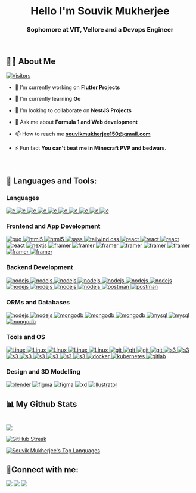 <h1 align="center">Hello I'm Souvik Mukherjee</h1>
<h3 align="center">Sophomore at VIT, Vellore and a Devops Engineer</h3>

<br>

## 🙋‍♂️ About Me  
[![Visitors](https://api.visitorbadge.io/api/visitors?path=github.com%2Fsouvik150&countColor=%23263759)](https://visitorbadge.io/status?path=github.com%2Fsouvik150)

- 🔭 I’m currently working on **Flutter Projects**

- 🌱 I’m currently learning **Go**

- 👯 I’m looking to collaborate on **NestJS Projects**

- 💬 Ask me about **Formula 1 and Web development**

- 📫 How to reach me **souvikmukherjee150@gmail.com**

- ⚡ Fun fact **You can't beat me in Minecraft PVP and bedwars.**
<br>

## 🚀 Languages and Tools:
<p align="left"> 

### Languages

<a href="https://www.cprogramming.com/" target="_blank" rel="noreferrer"> <img src="https://img.shields.io/badge/C%2B%2B-00599C?style=for-the-badge&logo=c%2B%2B&logoColor=white" alt="c"/> </a>
 <a href="https://www.cprogramming.com/" target="_blank" rel="noreferrer"> <img src="https://img.shields.io/badge/C-00599C?style=for-the-badge&logo=c&logoColor=white" alt="c"/> </a>
 <a href="https://www.cprogramming.com/" target="_blank" rel="noreferrer"> <img src="https://img.shields.io/badge/OpenJDK-ED8B00?style=for-the-badge&logo=openjdk&logoColor=white" alt="c"/> </a>
<a href="https://www.cprogramming.com/" target="_blank" rel="noreferrer"> <img src="https://img.shields.io/badge/JavaScript-323330?style=for-the-badge&logo=javascript&logoColor=F7DF1E" alt="c"/> </a>
<a href="https://www.cprogramming.com/" target="_blank" rel="noreferrer"> <img src="https://img.shields.io/badge/Python-FFD43B?style=for-the-badge&logo=python&logoColor=blue" alt="c"/> </a>
<a href="https://www.cprogramming.com/" target="_blank" rel="noreferrer"> <img src="https://img.shields.io/badge/R-276DC3?style=for-the-badge&logo=r&logoColor=white" alt="c"/> </a>
<a href="https://www.cprogramming.com/" target="_blank" rel="noreferrer"> <img src="https://img.shields.io/badge/Solidity-e6e6e6?style=for-the-badge&logo=solidity&logoColor=black" alt="c"/> </a>
<a href="https://www.cprogramming.com/" target="_blank" rel="noreferrer"> <img src="https://img.shields.io/badge/TypeScript-007ACC?style=for-the-badge&logo=typescript&logoColor=white" alt="c"/> </a>
<a href="https://www.cprogramming.com/" target="_blank" rel="noreferrer"> <img src="https://img.shields.io/badge/Go-00ADD8?style=for-the-badge&logo=go&logoColor=white" alt="c"/> </a>
<a href="https://www.cprogramming.com/" target="_blank" rel="noreferrer"> <img src="https://img.shields.io/badge/Dart-0175C2?style=for-the-badge&logo=dart&logoColor=white" alt="c"/> </a>

### Frontend and App Development

<a href="https://www.w3.org/html/" target="_blank" rel="noreferrer"> <img src="https://img.shields.io/badge/Pug-E3C29B?style=for-the-badge&logo=pug&logoColor=black" alt="pug"/> </a>
<a href="https://www.w3.org/html/" target="_blank" rel="noreferrer"> <img src="https://img.shields.io/badge/HTML5-E34F26?style=for-the-badge&logo=html5&logoColor=white" alt="html5"/> </a> 
<a href="https://www.w3.org/html/" target="_blank" rel="noreferrer"> <img src="https://img.shields.io/badge/CSS3-1572B6?style=for-the-badge&logo=css3&logoColor=white" alt="html5"/> </a>
<a href="https://sass-lang.com" target="_blank" rel="noreferrer"> <img src="https://img.shields.io/badge/Sass-CC6699?style=for-the-badge&logo=sass&logoColor=white" alt="sass"/> </a> 
<a href="https://tailwindcss.com/" target="_blank" rel="noreferrer"> <img src="https://img.shields.io/badge/Tailwind_CSS-38B2AC?style=for-the-badge&logo=tailwind-css&logoColor=white" alt="tailwind css"/> </a> 
<a href="https://reactjs.org/" target="_blank" rel="noreferrer"> <img src="https://img.shields.io/badge/React-20232A?style=for-the-badge&logo=react&logoColor=61DAFB" alt="react"/> </a>
 <a href="https://reactjs.org/" target="_blank" rel="noreferrer"> <img src="https://img.shields.io/badge/React_Router-CA4245?style=for-the-badge&logo=react-router&logoColor=white" alt="react"/> </a>
 <a href="https://reactjs.org/" target="_blank" rel="noreferrer"> <img src="https://img.shields.io/badge/Redux-593D88?style=for-the-badge&logo=redux&logoColor=white" alt="react"/> </a>
 <a href="https://reactjs.org/" target="_blank" rel="noreferrer"> <img src="https://img.shields.io/badge/React-20232A?style=for-the-badge&logo=react&logoColor=61DAFB" alt="react"/> </a>
<a href="https://nextjs.org/" target="_blank" rel="noreferrer"> <img src="https://img.shields.io/badge/next.js-000000?style=for-the-badge&logo=nextdotjs&logoColor=white" alt="nextjs"/> </a>
<a href="https://www.framer.com/" target="_blank" rel="noreferrer"> <img src="https://img.shields.io/badge/Framer-black?style=for-the-badge&logo=framer&logoColor=blue" alt="framer"/> </a>
<a href="https://www.framer.com/" target="_blank" rel="noreferrer"> <img src="https://img.shields.io/badge/Chart.js-FF6384?style=for-the-badge&logo=chartdotjs&logoColor=white" alt="framer"/> </a>
<a href="https://www.framer.com/" target="_blank" rel="noreferrer"> <img src="https://img.shields.io/badge/Bootstrap-563D7C?style=for-the-badge&logo=bootstrap&logoColor=white" alt="framer"/> </a>
<a href="https://www.framer.com/" target="_blank" rel="noreferrer"> <img src="https://img.shields.io/badge/Chakra--UI-319795?style=for-the-badge&logo=chakra-ui&logoColor=white" alt="framer"/> </a>
<a href="https://www.framer.com/" target="_blank" rel="noreferrer"> <img src="https://img.shields.io/badge/Material%20UI-007FFF?style=for-the-badge&logo=mui&logoColor=white" alt="framer"/> </a>
<a href="https://www.framer.com/" target="_blank" rel="noreferrer"> <img src="https://img.shields.io/badge/Ant%20Design-1890FF?style=for-the-badge&logo=antdesign&logoColor=white" alt="framer"/> </a>
<a href="https://www.framer.com/" target="_blank" rel="noreferrer"> <img src="https://img.shields.io/badge/Vite-B73BFE?style=for-the-badge&logo=vite&logoColor=FFD62E" alt="framer"/> </a>
 <a href="https://www.framer.com/" target="_blank" rel="noreferrer"> <img src="https://img.shields.io/badge/Flutter-02569B?style=for-the-badge&logo=flutter&logoColor=white" alt="framer"/> </a>

### Backend Development
 
 
<a href="https://nodejs.org/en/" target="_blank" rel="noreferrer"> <img src="https://img.shields.io/badge/Node.js-339933?style=for-the-badge&logo=nodedotjs&logoColor=white" alt="nodejs"/> </a>
<a href="https://nodejs.org/en/" target="_blank" rel="noreferrer"> <img src="https://img.shields.io/badge/ts--node-3178C6?style=for-the-badge&logo=ts-node&logoColor=white" alt="nodejs"/> </a>
<a href="https://expressjs.com/" target="_blank" rel="noreferrer"> <img src="https://img.shields.io/badge/Express.js-000000?style=for-the-badge&logo=express&logoColor=white" alt="nodejs"/> </a>
<a href="https://docs.nestjs.com/" target="_blank" rel="noreferrer"> <img src="https://img.shields.io/badge/nestjs-E0234E?style=for-the-badge&logo=nestjs&logoColor=white" alt="nodejs"/> </a>
<a href="https://docs.nestjs.com/" target="_blank" rel="noreferrer"> <img src="https://img.shields.io/badge/Jest-C21325?style=for-the-badge&logo=jest&logoColor=white" alt="nodejs"/> </a>
 <a href="https://docs.nestjs.com/" target="_blank" rel="noreferrer"> <img src="https://img.shields.io/badge/Swagger-85EA2D?style=for-the-badge&logo=Swagger&logoColor=white" alt="nodejs"/> </a> 
<a href="https://docs.nestjs.com/" target="_blank" rel="noreferrer"> <img src="https://img.shields.io/badge/JWT-000000?style=for-the-badge&logo=JSON%20web%20tokens&logoColor=white" alt="nodejs"/> </a>
<a href="https://docs.nestjs.com/" target="_blank" rel="noreferrer"> <img src="https://img.shields.io/badge/GraphQl-E10098?style=for-the-badge&logo=graphql&logoColor=white" alt="nodejs"/> </a>
<a href="https://docs.nestjs.com/" target="_blank" rel="noreferrer"> <img src="https://img.shields.io/badge/fastapi-109989?style=for-the-badge&logo=FASTAPI&logoColor=white" alt="nodejs"/> </a>
<a href="https://docs.nestjs.com/" target="_blank" rel="noreferrer"> <img src="https://img.shields.io/badge/JWT-000000?style=for-the-badge&logo=JSON%20web%20tokens&logoColor=white" alt="nodejs"/> </a>
<a href="https://docs.nestjs.com/" target="_blank" rel="noreferrer"> <img src="https://img.shields.io/badge/Socket.io-010101?&style=for-the-badge&logo=Socket.io&logoColor=white" alt="nodejs"/> </a>
<a href="https://postman.com" target="_blank" rel="noreferrer"> <img src="https://img.shields.io/badge/Postman-FF6C37?style=for-the-badge&logo=Postman&logoColor=white" alt="postman"/> </a>
 <a href="https://postman.com" target="_blank" rel="noreferrer"> <img src="https://img.shields.io/badge/Twilio-F22F46?style=for-the-badge&logo=Twilio&logoColor=white" alt="postman"/> </a>
 
### ORMs and Databases 

<a href="https://www.prisma.io/" target="_blank" rel="noreferrer"> <img src="https://img.shields.io/badge/Prisma-3982CE?style=for-the-badge&logo=Prisma&logoColor=white" alt="nodejs"/> </a> 
 <a href="https://www.prisma.io/" target="_blank" rel="noreferrer"> <img src="https://img.shields.io/badge/Sequelize-52B0E7?style=for-the-badge&logo=Sequelize&logoColor=white" alt="nodejs"/> </a> 
<a href="https://www.mongodb.com/" target="_blank" rel="noreferrer"> <img src="https://img.shields.io/badge/MongoDB-4EA94B?style=for-the-badge&logo=mongodb&logoColor=white" alt="mongodb"/> </a>
 <a href="https://www.mongodb.com/" target="_blank" rel="noreferrer"> <img src="https://img.shields.io/badge/redis-CC0000.svg?&style=for-the-badge&logo=redis&logoColor=white" alt="mongodb"/> </a>
 <a href="https://www.mongodb.com/" target="_blank" rel="noreferrer"> <img src="https://img.shields.io/badge/SQLite-07405E?style=for-the-badge&logo=sqlite&logoColor=white" alt="mongodb"/> </a>
<a href="https://www.mysql.com/" target="_blank" rel="noreferrer"> <img src="https://img.shields.io/badge/MySQL-005C84?style=for-the-badge&logo=mysql&logoColor=white" alt="mysql"/> </a>
<a href="https://www.postgresql.org/" target="_blank" rel="noreferrer"> <img src="https://img.shields.io/badge/PostgreSQL-316192?style=for-the-badge&logo=postgresql&logoColor=white" alt="mysql"/> </a> 
<a href="https://firebase.google.com/?gclsrc=ds&gclsrc=ds&gclid=CNfn8OKzz_gCFQZ_jgod-Z8I9A" target="_blank" rel="noreferrer"> <img src="https://img.shields.io/badge/firebase-ffca28?style=for-the-badge&logo=firebase&logoColor=black" alt="mongodb"/> </a>

### Tools and OS

<a href="https://www.linux.org/pages/download/" target="_blank" rel="noreferrer"> <img src="https://img.shields.io/badge/Linux-FCC624?style=for-the-badge&logo=linux&logoColor=black" alt="Linux"/> </a> 
<a href="https://www.linux.org/pages/download/" target="_blank" rel="noreferrer"> <img src="https://img.shields.io/badge/Arch_Linux-1793D1?style=for-the-badge&logo=arch-linux&logoColor=white" alt="Linux"/> </a> 
 <a href="https://www.linux.org/pages/download/" target="_blank" rel="noreferrer"> <img src="https://img.shields.io/badge/Fedora-294172?style=for-the-badge&logo=fedora&logoColor=white" alt="Linux"/> </a> 
<a href="https://www.linux.org/pages/download/" target="_blank" rel="noreferrer"> <img src="https://img.shields.io/badge/Cent%20OS-262577?style=for-the-badge&logo=CentOS&logoColor=white" alt="Linux"/> </a>
<a href="https://www.linux.org/pages/download/" target="_blank" rel="noreferrer"> <img src="https://img.shields.io/badge/Deepin-007CFF?style=for-the-badge&logo=deepin&logoColor=white" alt="Linux"/> </a>
 <a href="https://git-scm.com/" target="_blank" rel="noreferrer"> <img src="https://img.shields.io/badge/Vagrant-1868F2?style=for-the-badge&logo=Vagrant&logoColor=white" alt="git"/> </a>
<a href="https://git-scm.com/" target="_blank" rel="noreferrer"> <img src="https://img.shields.io/badge/GIT-E44C30?style=for-the-badge&logo=git&logoColor=white" alt="git"/> </a> 
<a href="https://git-scm.com/" target="_blank" rel="noreferrer"> <img src="https://img.shields.io/badge/GNU%20Bash-4EAA25?style=for-the-badge&logo=GNU%20Bash&logoColor=white" alt="git"/> </a>
<a href="https://git-scm.com/" target="_blank" rel="noreferrer"> <img src="https://img.shields.io/badge/alacritty-F46D01?style=for-the-badge&logo=alacritty&logoColor=white" alt="git"/> </a>
<a href="https://aws.amazon.com/" target="_blank" rel="noreferrer"> <img src="https://img.shields.io/badge/Amazon_AWS-FF9900?style=for-the-badge&logo=amazonaws&logoColor=white" alt="s3"/> </a>
 <a href="https://aws.amazon.com/" target="_blank" rel="noreferrer"> <img src="https://img.shields.io/badge/Cloudflare-F38020?style=for-the-badge&logo=Cloudflare&logoColor=white" alt="s3"/> </a> 
 <a href="https://aws.amazon.com/" target="_blank" rel="noreferrer"> <img src="https://img.shields.io/badge/Digital_Ocean-0080FF?style=for-the-badge&logo=DigitalOcean&logoColor=white" alt="s3"/> </a> 
 <a href="https://aws.amazon.com/" target="_blank" rel="noreferrer"> <img src="https://img.shields.io/badge/Google_Cloud-4285F4?style=for-the-badge&logo=google-cloud&logoColor=white" alt="s3"/> </a> 
 <a href="https://aws.amazon.com/" target="_blank" rel="noreferrer"> <img src="https://img.shields.io/badge/Heroku-430098?style=for-the-badge&logo=heroku&logoColor=white" alt="s3"/> </a> 
 <a href="https://aws.amazon.com/" target="_blank" rel="noreferrer"> <img src="https://img.shields.io/badge/Netlify-00C7B7?style=for-the-badge&logo=netlify&logoColor=white" alt="s3"/> </a> 
 <a href="https://aws.amazon.com/" target="_blank" rel="noreferrer"> <img src="https://img.shields.io/badge/Railway-131415?style=for-the-badge&logo=railway&logoColor=white" alt="s3"/> </a> 
 <a href="https://aws.amazon.com/" target="_blank" rel="noreferrer"> <img src="https://img.shields.io/badge/Vercel-000000?style=for-the-badge&logo=vercel&logoColor=white" alt="s3"/> </a> 
<a href="https://www.docker.com/" target="_blank" rel="noreferrer"> <img src="https://img.shields.io/badge/Docker-2CA5E0?style=for-the-badge&logo=docker&logoColor=white" alt="docker"/> </a>
 <a href="https://www.docker.com/" target="_blank" rel="noreferrer"> <img src="https://img.shields.io/badge/kubernetes-326ce5.svg?&style=for-the-badge&logo=kubernetes&logoColor=white" alt="kubernetes"> </a>
 <a href="https://about.gitlab.com/" target="_blank" rel="noreferrer"> <img src="https://img.shields.io/badge/GitLab-330F63?style=for-the-badge&logo=gitlab&logoColor=white" alt="gitlab"/> </a>


### Design and 3D Modelling
<a href="https://www.blender.org/" target="_blank" rel="noreferrer"> <img src="https://img.shields.io/badge/blender-%23F5792A.svg?style=for-the-badge&logo=blender&logoColor=white" alt="blender"/> </a> 
<a href="https://www.figma.com/" target="_blank" rel="noreferrer"> <img src="https://img.shields.io/badge/Figma-F24E1E?style=for-the-badge&logo=figma&logoColor=white" alt="figma"/> </a>
 <a href="https://www.figma.com/" target="_blank" rel="noreferrer"> <img src="https://img.shields.io/badge/Canva-%2300C4CC.svg?&style=for-the-badge&logo=Canva&logoColor=white" alt="figma"/> </a>
<a href="https://www.adobe.com/products/xd.html" target="_blank" rel="noreferrer"> <img src="https://img.shields.io/badge/Adobe%20XD-470137?style=for-the-badge&logo=Adobe%20XD&logoColor=#FF61F6" alt="xd"/> </a>
<a href="https://www.adobe.com/in/products/illustrator.html" target="_blank" rel="noreferrer"> <img src="https://img.shields.io/badge/Adobe%20Illustrator-FF9A00?style=for-the-badge&logo=adobe%20illustrator&logoColor=white" alt="illustrator"/> </a>  

</p>

## 📊 My Github Stats

<br>
<img src="https://github-readme-stats.vercel.app/api?username=souvik150&&show_icons=true&title_color=ffffff&icon_color=bb2acf&text_color=daf7dc&bg_color=151515">
<br>

[![GitHub Streak](https://streak-stats.demolab.com?user=souvik150&theme=dark&border_radius=4.7)](https://git.io/streak-stats)


  <a href="https://github.com/souvik150/github-readme-stats"><img alt="Souvik Mukherjee's Top Languages" src="https://github-readme-stats.vercel.app/api/top-langs/?username=souvik150&langs_count=8&count_private=true&layout=compact&theme=react&hide_border=true&bg_color=0D1117" /></a>




## 🤝Connect with me:
<p align="left">

<a href = "https://www.linkedin.com/in/souvik-mukherjee-355943123/"><img src="https://img.icons8.com/fluent/48/000000/linkedin.png"/></a>
<a href = "https://twitter.com/souvik150/"><img src="https://img.icons8.com/fluent/48/000000/twitter.png"/></a>
<a href = "https://www.instagram.com/souvikmukherjee_150/"><img src="https://img.icons8.com/fluent/48/000000/instagram-new.png"/></a>
  
</p>


